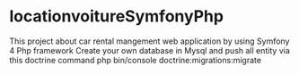 # locationvoitureSymfonyPhp
This project about car rental mangement web application by using Symfony 4 Php framework
Create your own database in Mysql
and push all entity via this doctrine command php bin/console doctrine:migrations:migrate 
